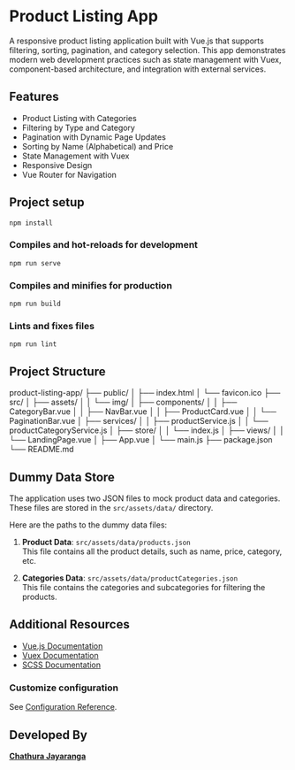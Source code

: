 # Product Listing App
A responsive product listing application built with Vue.js that supports filtering, sorting, pagination, and category selection. This app demonstrates modern web development practices such as state management with Vuex, component-based architecture, and integration with external services.

## Features
- Product Listing with Categories
- Filtering by Type and Category
- Pagination with Dynamic Page Updates
- Sorting by Name (Alphabetical) and Price
- State Management with Vuex
- Responsive Design
- Vue Router for Navigation

## Project setup
```
npm install
```

### Compiles and hot-reloads for development
```
npm run serve
```

### Compiles and minifies for production
```
npm run build
```

### Lints and fixes files
```
npm run lint
```

## Project Structure

product-listing-app/ ├── public/ │ ├── index.html │ └── favicon.ico ├── src/ │ ├── assets/ │ │ └── img/ │ ├── components/ │ │ ├── CategoryBar.vue │ │ ├── NavBar.vue │ │ ├── ProductCard.vue │ │ └── PaginationBar.vue │ ├── services/ │ │ ├── productService.js │ │ └── productCategoryService.js │ ├── store/ │ │ └── index.js │ ├── views/ │ │ └── LandingPage.vue │ ├── App.vue │ └── main.js ├── package.json └── README.md


## Dummy Data Store

The application uses two JSON files to mock product data and categories. These files are stored in the `src/assets/data/` directory.

Here are the paths to the dummy data files:

1. **Product Data**: `src/assets/data/products.json`  
   This file contains all the product details, such as name, price, category, etc.

2. **Categories Data**: `src/assets/data/productCategories.json`  
   This file contains the categories and subcategories for filtering the products.


## Additional Resources
- [Vue.js Documentation](https://vuejs.org/guide/introduction.html)
- [Vuex Documentation](https://vuex.vuejs.org/)
- [SCSS Documentation](https://sass-lang.com/documentation)

### Customize configuration
See [Configuration Reference](https://cli.vuejs.org/config/).


## Developed By

**[Chathura Jayaranga](https://github.com/chathuraj)** 
